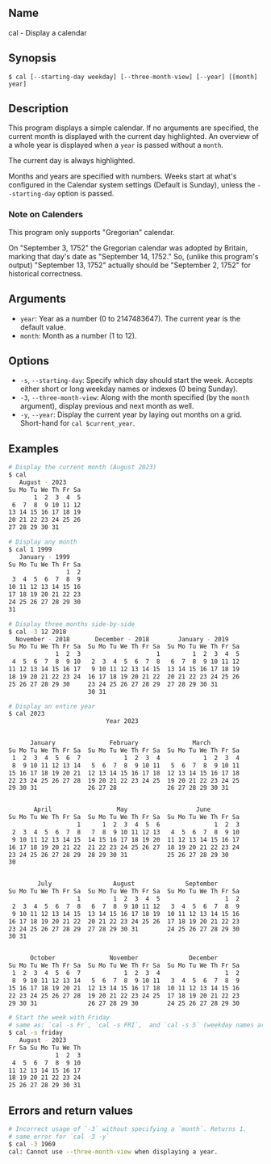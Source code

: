 ## Name

cal - Display a calendar

## Synopsis

```**sh
$ cal [--starting-day weekday] [--three-month-view] [--year] [[month] year]
```

## Description

This program displays a simple calendar. If no arguments are specified, the current month is displayed with the current day highlighted.
An overview of a whole year is displayed when a `year` is passed without a `month`.

The current day is always highlighted.

Months and years are specified with numbers. Weeks start at what's configured in the Calendar system settings (Default is Sunday),
unless the `--starting-day` option is passed.

### Note on Calenders

This program only supports "Gregorian" calendar.

On "September 3, 1752" the Gregorian calendar was adopted by Britain, marking that day's date as "September 14, 1752."
So, (unlike this program's output) "September 13, 1752" actually should be "September 2, 1752" for historical correctness.

## Arguments

* `year`:  Year as a number (0 to 2147483647). The current year is the default value.
* `month`: Month as a number (1 to 12).

## Options

* `-s`, `--starting-day`: Specify which day should start the week. Accepts either short or long weekday names or indexes (0 being Sunday).
* `-3`, `--three-month-view`: Along with the month specified (by the `month` argument), display previous and next month as well.
* `-y`, `--year`: Display the current year by laying out months on a grid. Short-hand for `cal $current_year`.

## Examples

```sh
# Display the current month (August 2023)
$ cal
   August - 2023
Su Mo Tu We Th Fr Sa
       1  2  3  4  5
 6  7  8  9 10 11 12
13 14 15 16 17 18 19
20 21 22 23 24 25 26
27 28 29 30 31

# Display any month
$ cal 1 1999
   January - 1999
Su Mo Tu We Th Fr Sa
                1  2
 3  4  5  6  7  8  9
10 11 12 13 14 15 16
17 18 19 20 21 22 23
24 25 26 27 28 29 30
31

# Display three months side-by-side
$ cal -3 12 2018
  November - 2018       December - 2018        January - 2019
Su Mo Tu We Th Fr Sa  Su Mo Tu We Th Fr Sa  Su Mo Tu We Th Fr Sa
             1  2  3                     1         1  2  3  4  5
 4  5  6  7  8  9 10   2  3  4  5  6  7  8   6  7  8  9 10 11 12
11 12 13 14 15 16 17   9 10 11 12 13 14 15  13 14 15 16 17 18 19
18 19 20 21 22 23 24  16 17 18 19 20 21 22  20 21 22 23 24 25 26
25 26 27 28 29 30     23 24 25 26 27 28 29  27 28 29 30 31
                      30 31

# Display an entire year
$ cal 2023
                           Year 2023


      January               February               March
Su Mo Tu We Th Fr Sa  Su Mo Tu We Th Fr Sa  Su Mo Tu We Th Fr Sa
 1  2  3  4  5  6  7            1  2  3  4            1  2  3  4
 8  9 10 11 12 13 14   5  6  7  8  9 10 11   5  6  7  8  9 10 11
15 16 17 18 19 20 21  12 13 14 15 16 17 18  12 13 14 15 16 17 18
22 23 24 25 26 27 28  19 20 21 22 23 24 25  19 20 21 22 23 24 25
29 30 31              26 27 28              26 27 28 29 30 31


       April                  May                   June
Su Mo Tu We Th Fr Sa  Su Mo Tu We Th Fr Sa  Su Mo Tu We Th Fr Sa
                   1      1  2  3  4  5  6               1  2  3
 2  3  4  5  6  7  8   7  8  9 10 11 12 13   4  5  6  7  8  9 10
 9 10 11 12 13 14 15  14 15 16 17 18 19 20  11 12 13 14 15 16 17
16 17 18 19 20 21 22  21 22 23 24 25 26 27  18 19 20 21 22 23 24
23 24 25 26 27 28 29  28 29 30 31           25 26 27 28 29 30
30


        July                 August              September
Su Mo Tu We Th Fr Sa  Su Mo Tu We Th Fr Sa  Su Mo Tu We Th Fr Sa
                   1         1  2  3  4  5                  1  2
 2  3  4  5  6  7  8   6  7  8  9 10 11 12   3  4  5  6  7  8  9
 9 10 11 12 13 14 15  13 14 15 16 17 18 19  10 11 12 13 14 15 16
16 17 18 19 20 21 22  20 21 22 23 24 25 26  17 18 19 20 21 22 23
23 24 25 26 27 28 29  27 28 29 30 31        24 25 26 27 28 29 30
30 31


      October               November              December
Su Mo Tu We Th Fr Sa  Su Mo Tu We Th Fr Sa  Su Mo Tu We Th Fr Sa
 1  2  3  4  5  6  7            1  2  3  4                  1  2
 8  9 10 11 12 13 14   5  6  7  8  9 10 11   3  4  5  6  7  8  9
15 16 17 18 19 20 21  12 13 14 15 16 17 18  10 11 12 13 14 15 16
22 23 24 25 26 27 28  19 20 21 22 23 24 25  17 18 19 20 21 22 23
29 30 31              26 27 28 29 30        24 25 26 27 28 29 30

# Start the week with Friday
# same as: `cal -s Fr`, `cal -s FRI`,  and `cal -s 5` (weekday names are case insensitive)
$ cal -s friday
   August - 2023
Fr Sa Su Mo Tu We Th
             1  2  3
 4  5  6  7  8  9 10
11 12 13 14 15 16 17
18 19 20 21 22 23 24
25 26 27 28 29 30 31
```

## Errors and return values

```sh
# Incorrect usage of `-3` without specifying a `month`. Returns 1.
# same error for `cal -3 -y`
$ cal -3 1969
cal: Cannot use --three-month-view when displaying a year.
```
